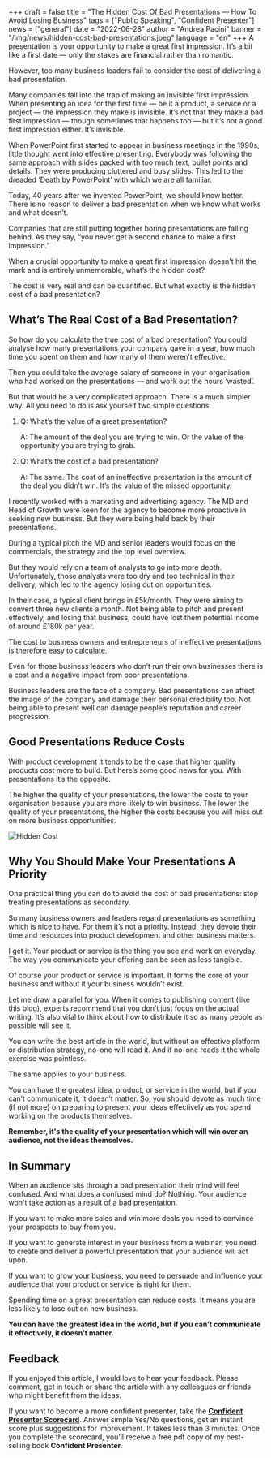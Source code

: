 +++
draft = false
title = "The Hidden Cost Of Bad Presentations — How To Avoid Losing Business"
tags = ["Public Speaking", "Confident Presenter"]
news = ["general"]
date = "2022-06-28"
author = "Andrea Pacini"
banner = "/img/news/hidden-cost-bad-presentations.jpeg"
language = "en"
+++
A presentation is your opportunity to make a great first impression. It’s a bit like a first date — only the stakes are financial rather than romantic.

However, too many business leaders fail to consider the cost of delivering a bad presentation.

Many companies fall into the trap of making an invisible first impression. When presenting an idea for the first time — be it a product, a service or a project — the impression they make is invisible. It’s not that they make a bad first impression — though sometimes that happens too — but it’s not a good first impression either. It’s invisible.

When PowerPoint first started to appear in business meetings in the 1990s, little thought went into effective presenting. Everybody was following the same approach with slides packed with too much text, bullet points and details. They were producing cluttered and busy slides. This led to the dreaded ‘Death by PowerPoint’ with which we are all familiar. 

Today, 40 years after we invented PowerPoint, we should know better. There is no reason to deliver a bad presentation when we know what works and what doesn’t. 

Companies that are still putting together boring presentations are falling behind. As they say, “you never get a second chance to make a first impression.”

When a crucial opportunity to make a great first impression doesn't hit the mark and is entirely unmemorable, what’s the hidden cost? 

The cost is very real and can be quantified. But what exactly is the hidden cost of a bad presentation? 

## What’s The Real Cost of a Bad Presentation?

So how do you calculate the true cost of a bad presentation? You could analyse how many presentations your company gave in a year, how much time you spent on them and how many of them weren’t effective. 

Then you could take the average salary of someone in your organisation who had worked on the presentations — and work out the hours ‘wasted’.

But that would be a very complicated approach. There is a much simpler way. All you need to do is ask yourself two simple questions.

1. Q: What’s the value of a great presentation?

   A: The amount of the deal you are trying to win. Or the value of the opportunity you are trying to grab.
2. Q: What’s the cost of a bad presentation? 

   A: The same. The cost of an ineffective presentation is the amount of the deal you didn’t win. It’s the value of the missed opportunity.

I recently worked with a marketing and advertising agency. The MD and Head of Growth were keen for the agency to become more proactive in seeking new business. But they were being held back by their presentations.

During a typical pitch the MD and senior leaders would focus on the commercials, the strategy and the top level overview.

But they would rely on a team of analysts to go into more depth. Unfortunately, those analysts were too dry and too technical in their delivery, which led to the agency losing out on opportunities.

In their case, a typical client brings in £5k/month. They were aiming to convert three new clients a month. Not being able to pitch and present effectively, and losing that business, could have lost them potential income of around £180k per year.

The cost to business owners and entrepreneurs of ineffective presentations is therefore easy to calculate.

Even for those business leaders who don’t run their own businesses there is a cost and a negative impact from poor presentations. 

Business leaders are the face of a company. Bad presentations can affect the image of the company and damage their personal credibility too. Not being able to present well can damage people’s reputation and career progression.

## Good Presentations Reduce Costs

With product development it tends to be the case that higher quality products cost more to build. But here’s some good news for you. With presentations it’s the opposite. 

The higher the quality of your presentations, the lower the costs to your organisation because you are more likely to win business. The lower the quality of your presentations, the higher the costs because you will miss out on more business opportunities.

![Hidden Cost](/img/news/hidden-cost-bad-presentations.jpeg)

## Why You Should Make Your Presentations A Priority

One practical thing you can do to avoid the cost of bad presentations: stop treating presentations as secondary. 

So many business owners and leaders regard presentations as something which is nice to have. For them it’s not a priority. Instead, they devote their time and resources into product development and other business matters.

I get it. Your product or service is the thing you see and work on everyday. The way you communicate your offering can be seen as less tangible. 

Of course your product or service is important. It forms the core of your business and without it your business wouldn’t exist.

Let me draw a parallel for you. When it comes to publishing content (like this blog), experts recommend that you don’t just focus on the actual writing. It’s also vital to think about how to distribute it so as many people as possible will see it. 

You can write the best article in the world, but without an effective platform or distribution strategy, no-one will read it. And if no-one reads it the whole exercise was pointless.

The same applies to your business. 

You can have the greatest idea, product, or service in the world, but if you can’t communicate it, it doesn’t matter. So, you should devote as much time (if not more) on preparing to present your ideas effectively as you spend working on the products themselves.

**Remember, it's the quality of your presentation which will win over an audience, not the ideas themselves.** 

## In Summary

When an audience sits through a bad presentation their mind will feel confused. And what does a confused mind do? Nothing. Your audience won't take action as a result of a bad presentation.

If you want to make more sales and win more deals you need to convince your prospects to buy from you.

If you want to generate interest in your business from a webinar, you need to create and deliver a powerful presentation that your audience will act upon. 

If you want to grow your business, you need to persuade and influence your audience that your product or service is right for them. 

Spending time on a great presentation can reduce costs. It means you are less likely to lose out on new business. 

**You can have the greatest idea in the world, but if you can’t communicate it effectively, it doesn’t matter.** 

## Feedback

If you enjoyed this article, I would love to hear your feedback. Please comment, get in touch or share the article with any colleagues or friends who might benefit from the ideas.


If you want to become a more confident presenter, take the **[Confident Presenter Scorecard](https://presentationscorecard.scoreapp.com/)**. Answer simple Yes/No questions, get an instant score plus suggestions for improvement. It takes less than 3 minutes. Once you complete the scorecard, you’ll receive a free pdf copy of my best-selling book **Confident Presenter**.